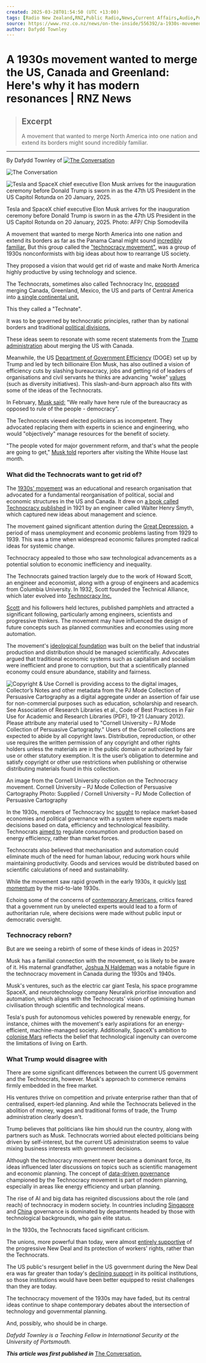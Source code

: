 ```yaml
---
created: 2025-03-28T01:54:50 (UTC +13:00)
tags: [Radio New Zealand,RNZ,Public Radio,News,Current Affairs,Audio,Podcasts]
source: https://www.rnz.co.nz/news/on-the-inside/556392/a-1930s-movement-wanted-to-merge-the-us-canada-and-greenland-here-s-why-it-has-modern-resonances
author: Dafydd Townley
---
```


# A 1930s movement wanted to merge the US, Canada and Greenland: Here's why it has modern resonances | RNZ News

> ## Excerpt
> A movement that wanted to merge North America into one nation and extend its borders might sound incredibly familiar.

---
By Dafydd Townley of [![The Conversation](https://www.rnz.co.nz/x/logos/repub/theconversation-320dab1bd719c50cfdb3af5df0a376f3b3652498363331e6473e180b7174091a.png)](https://theconversation.com/au/)

![The Conversation](https://counter.theconversation.com/content/252587/count.gif?distributor=republish-lightbox-advanced)

![Tesla and SpaceX chief executive Elon Musk arrives for the inauguration ceremony before Donald Trump is sworn in as the 47th US President in the US Capitol Rotunda on 20 January, 2025.](https://media.rnztools.nz/rnz/image/upload/s--C9W5LOVd--/ar_16:10,c_fill,f_auto,g_auto,q_auto,w_1050/v1738462572/4KCLZ2V_AFP__20250120__36UV4CX__v1__HighRes__UsPoliticsTrumpInauguration_jpg?_a=BACCd2AD)

Tesla and SpaceX chief executive Elon Musk arrives for the inauguration ceremony before Donald Trump is sworn in as the 47th US President in the US Capitol Rotunda on 20 January, 2025. Photo: AFP/ Chip Somodevilla

A movement that wanted to merge North America into one nation and extend its borders as far as the Panama Canal might sound [incredibly familiar.](https://www.rnz.co.nz/news/world/538434/justin-trudeau-rejects-donald-trump-s-idea-of-forcing-canada-to-become-a-us-state) But this group called the ["technocracy movement",](https://www.tandfonline.com/doi/full/10.1080/17449359.2024.2343657#abstract) was a group of 1930s nonconformists with big ideas about how to rearrange US society.

They proposed a vision that would get rid of waste and make North America highly productive by using technology and science.

The Technocrats, sometimes also called Technocracy Inc, [proposed](https://archive.org/details/TheTechnocrat-September1937/page/n1/mode/2up) merging Canada, Greenland, Mexico, the US and parts of Central America into [a single continental unit.](https://digital.library.cornell.edu/catalog/ss:34227574)

This they called a "Technate".

It was to be governed by technocratic principles, rather than by national borders and traditional [political divisions.](https://digital.library.cornell.edu/catalog/ss:34227574)

These ideas seem to resonate with some recent statements from the [Trump administration](https://www.rnz.co.nz/news/world/538306/canada-s-pm-justin-trudeau-to-step-down) about merging the US with Canada.

Meanwhile, the US [Department of Government Efficiency](https://doge.gov/) (DOGE) set up by Trump and led by tech billionaire Elon Musk, has also outlined a vision of efficiency cuts by slashing bureaucracy, jobs and getting rid of leaders of organisations and civil servants he thinks are advancing "woke" [values](https://www.rnz.co.nz/news/world/543855/fact-checking-trump-s-address-to-congress) (such as diversity initiatives). This slash-and-burn approach also fits with some of the ideas of the Technocrats.

In February, [Musk said:](https://www.rnz.co.nz/news/on-the-inside/541770/musk-shows-why-he-s-such-a-powerful-ally-for-trump-and-would-be-an-even-more-menacing-enemy) "We really have here rule of the bureaucracy as opposed to rule of the people - democracy".

The Technocrats viewed elected politicians as incompetent. They advocated replacing them with experts in science and engineering, who would "objectively" manage resources for the benefit of society.

"The people voted for major government reform, and that's what the people are going to get," [Musk told](https://www.rnz.co.nz/news/world/541958/elon-musk-s-tactics-frustrate-some-white-house-senior-officials) reporters after visiting the White House last month.

### What did the Technocrats want to get rid of?

The [1930s' movement](https://www.sjsu.edu/faculty/watkins/technocracy.htm) was an educational and research organisation that advocated for a fundamental reorganisation of political, social and economic structures in the US and Canada. It drew on [a book called Technocracy published](https://archive.org/details/technocracyfirst00smyt/page/n1/mode/2up) in 1921 by an engineer called Walter Henry Smyth, which captured new ideas about management and science.

The movement gained significant attention during the [Great Depression,](https://www.federalreservehistory.org/essays/great-depression) a period of mass unemployment and economic problems lasting from 1929 to 1939. This was a time when widespread economic failures prompted radical ideas for systemic change.

Technocracy appealed to those who saw technological advancements as a potential solution to economic inefficiency and inequality.

The Technocrats gained traction largely due to the work of Howard Scott, an engineer and economist, along with a group of engineers and academics from Columbia University. In 1932, Scott founded the Technical Alliance, which later evolved into [Technocracy Inc.](https://www.technocracyinc.org/about-us/)

[Scott](https://www.tandfonline.com/doi/full/10.1080/17449359.2024.2343657) and his followers held lectures, published pamphlets and attracted a significant following, particularly among engineers, scientists and progressive thinkers. The movement may have influenced the design of future concepts such as planned communities and economies using more automation.

The movement's [ideological foundation](https://newsinteractives.cbc.ca/longform/technocracy-incorporated-elon-musk/) was built on the belief that industrial production and distribution should be managed scientifically. Advocates argued that traditional economic systems such as capitalism and socialism were inefficient and prone to corruption, but that a scientifically planned economy could ensure abundance, stability and fairness.

![Copyright & Use
Cornell is providing access to the digital images, Collector’s Notes and other metadata from the PJ Mode Collection of Persuasive Cartography as a digital aggregate under an assertion of fair use for non-commercial purposes such as education, scholarship and research. See Association of Research Libraries et al., Code of Best Practices in Fair Use for Academic and Research Libraries (PDF), 19-21 (January 2012).
Please attribute any material used to "Cornell University – PJ Mode Collection of Persuasive Cartography."
Users of the Cornell collections are expected to abide by all copyright laws. Distribution, reproduction, or other use requires the written permission of any copyright and other rights holders unless the materials are in the public domain or authorized by fair use or other statutory exemption. It is the user’s obligation to determine and satisfy copyright or other use restrictions when publishing or otherwise distributing materials found in this collection.](https://media.rnztools.nz/rnz/image/upload/s--oLwwgDtY--/c_scale,f_auto,q_auto,w_1050/v1743050934/4K9VMMR_PJM_2551_01_jpg?_a=BACCd2AD)

An image from the Cornell University collection on the Technocracy movement. Cornell University – PJ Mode Collection of Persuasive Cartography Photo: Supplied / Cornell University – PJ Mode Collection of Persuasive Cartography

In the 1930s, members of Technocracy Inc [sought](https://www.researchgate.net/publication/363844894_Planning_the_Technate_The_apolitical_politics_of_the_1930s'_Technocratic_Movement) to replace market-based economies and political governance with a system where experts made decisions based on data, efficiency and technological feasibility. Technocrats [aimed to](https://www.technocracyinc.org/the-energy-distribution-card/) regulate consumption and production based on energy efficiency, rather than market forces.

Technocrats also believed that mechanisation and automation could eliminate much of the need for human labour, reducing work hours while maintaining productivity. Goods and services would be distributed based on scientific calculations of need and sustainability.

While the movement saw rapid growth in the early 1930s, it quickly [lost momentum](https://bostonraremaps.com/inventory/technocracy-inc-technate-of-america-1940/?srsltid=AfmBOooMZBu-GPK2bhFsMV2r6c_Pg4PZOrpQwbAMSNPcw1FOvLKR4din) by the mid-to-late 1930s.

Echoing some of the concerns of [contemporary Americans,](https://jacobin.com/2025/01/musk-authoritarianism-libertarianism-afd-trump) critics feared that a government run by unelected experts would lead to a form of authoritarian rule, where decisions were made without public input or democratic oversight.

### Technocracy reborn?

But are we seeing a rebirth of some of these kinds of ideas in 2025?

Musk has a familial connection with the movement, so is likely to be aware of it. His maternal grandfather, [Joshua N Haldeman](https://newsinteractives.cbc.ca/longform/technocracy-incorporated-elon-musk/) was a notable figure in the technocracy movement in Canada during the 1930s and 1940s.

Musk's ventures, such as the electric car giant Tesla, his space programme SpaceX, and neurotechnology company Neuralink prioritise innovation and automation, which aligns with the Technocrats' vision of optimising human civilisation through scientific and technological means.

Tesla's push for autonomous vehicles powered by renewable energy, for instance, chimes with the movement's early aspirations for an energy-efficient, machine-managed society. Additionally, SpaceX's ambition to [colonise Mars](https://www.rnz.co.nz/news/world/544170/240-flights-disrupted-by-musk-s-latest-starship-failure) reflects the belief that technological ingenuity can overcome the limitations of living on Earth.

### What Trump would disagree with

There are some significant differences between the current US government and the Technocrats, however. Musk's approach to commerce remains firmly embedded in the free market.

His ventures thrive on competition and private enterprise rather than that of centralised, expert-led planning. And while the Technocrats believed in the abolition of money, wages and traditional forms of trade, the Trump administration clearly doesn't.

Trump believes that politicians like him should run the country, along with partners such as Musk. Technocrats worried about elected politicians being driven by self-interest, but the current US administration seems to value mixing business interests with government decisions.

Although the technocracy movement never became a dominant force, its ideas influenced later discussions on topics such as scientific management and economic planning. The concept of [data-driven governance](https://academic.oup.com/jpart/article-abstract/27/3/501/2629358?login=false) championed by the Technocracy movement is part of modern planning, especially in areas like energy efficiency and urban planning.

The rise of AI and big data has reignited discussions about the role (and reach) of technocracy in modern society. In countries including [Singapore](https://www.nuspatc.org/post/the-spiral-staircase-an-analysis-of-technocratic-governance-in-singapore) and [China](https://issues.org/perspective-the-benefits-of-technocracy-in-china/) governance is dominated by departments headed by those with technological backgrounds, who gain elite status.

In the 1930s, the Technocrats faced significant criticism.

The unions, more powerful than today, were almost [entirely supportive](https://www.loc.gov/classroom-materials/united-states-history-primary-source-timeline/great-depression-and-world-war-ii-1929-1945/labor-unions-during-great-depression-and-new-deal/) of the progressive New Deal and its protection of workers' rights, rather than the Technocrats.

The US public's resurgent belief in the US government during the New Deal era was far greater than today's [declining support](https://www.pewresearch.org/politics/2024/06/24/public-trust-in-government-1958-2024/) in its political institutions, so those institutions would have been better equipped to resist challenges than they are today.

The technocracy movement of the 1930s may have faded, but its central ideas continue to shape contemporary debates about the intersection of technology and governmental planning.

And, possibly, who should be in charge.

_Dafydd Townley is a Teaching Fellow in International Security at the University of Portsmouth._

**_This article was first published in_** [The Conversation.](https://theconversation.com/a-1930s-movement-wanted-to-merge-the-us-canada-and-greenland-heres-why-it-has-modern-resonances-252587)
